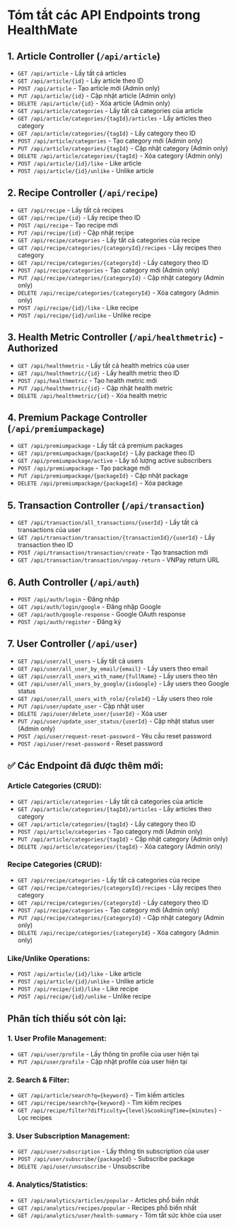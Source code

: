 # Tóm tắt các API Endpoints trong HealthMate

## 1. Article Controller (`/api/article`)
- `GET /api/article` - Lấy tất cả articles
- `GET /api/article/{id}` - Lấy article theo ID
- `POST /api/article` - Tạo article mới (Admin only)
- `PUT /api/article/{id}` - Cập nhật article (Admin only)
- `DELETE /api/article/{id}` - Xóa article (Admin only)
- `GET /api/article/categories` - Lấy tất cả categories của article
- `GET /api/article/categories/{tagId}/articles` - Lấy articles theo category
- `GET /api/article/categories/{tagId}` - Lấy category theo ID
- `POST /api/article/categories` - Tạo category mới (Admin only)
- `PUT /api/article/categories/{tagId}` - Cập nhật category (Admin only)
- `DELETE /api/article/categories/{tagId}` - Xóa category (Admin only)
- `POST /api/article/{id}/like` - Like article
- `POST /api/article/{id}/unlike` - Unlike article

## 2. Recipe Controller (`/api/recipe`)
- `GET /api/recipe` - Lấy tất cả recipes
- `GET /api/recipe/{id}` - Lấy recipe theo ID
- `POST /api/recipe` - Tạo recipe mới
- `PUT /api/recipe/{id}` - Cập nhật recipe
- `GET /api/recipe/categories` - Lấy tất cả categories của recipe
- `GET /api/recipe/categories/{categoryId}/recipes` - Lấy recipes theo category
- `GET /api/recipe/categories/{categoryId}` - Lấy category theo ID
- `POST /api/recipe/categories` - Tạo category mới (Admin only)
- `PUT /api/recipe/categories/{categoryId}` - Cập nhật category (Admin only)
- `DELETE /api/recipe/categories/{categoryId}` - Xóa category (Admin only)
- `POST /api/recipe/{id}/like` - Like recipe
- `POST /api/recipe/{id}/unlike` - Unlike recipe

## 3. Health Metric Controller (`/api/healthmetric`) - Authorized
- `GET /api/healthmetric` - Lấy tất cả health metrics của user
- `GET /api/healthmetric/{id}` - Lấy health metric theo ID
- `POST /api/healthmetric` - Tạo health metric mới
- `PUT /api/healthmetric/{id}` - Cập nhật health metric
- `DELETE /api/healthmetric/{id}` - Xóa health metric

## 4. Premium Package Controller (`/api/premiumpackage`)
- `GET /api/premiumpackage` - Lấy tất cả premium packages
- `GET /api/premiumpackage/{packageId}` - Lấy package theo ID
- `GET /api/premiumpackage/active` - Lấy số lượng active subscribers
- `POST /api/premiumpackage` - Tạo package mới
- `PUT /api/premiumpackage/{packageId}` - Cập nhật package
- `DELETE /api/premiumpackage/{packageId}` - Xóa package

## 5. Transaction Controller (`/api/transaction`)
- `GET /api/transaction/all_transactions/{userId}` - Lấy tất cả transactions của user
- `GET /api/transaction/transaction/{transactionId}/{userId}` - Lấy transaction theo ID
- `POST /api/transaction/transaction/create` - Tạo transaction mới
- `GET /api/transaction/transaction/vnpay-return` - VNPay return URL

## 6. Auth Controller (`/api/auth`)
- `POST /api/auth/login` - Đăng nhập
- `GET /api/auth/login/google` - Đăng nhập Google
- `GET /api/auth/google-response` - Google OAuth response
- `POST /api/auth/register` - Đăng ký

## 7. User Controller (`/api/user`)
- `GET /api/user/all_users` - Lấy tất cả users
- `GET /api/user/all_user_by_email/{email}` - Lấy users theo email
- `GET /api/user/all_users_with_name/{fullName}` - Lấy users theo tên
- `GET /api/user/all_users_by_google/{isGoogle}` - Lấy users theo Google status
- `GET /api/user/all_users_with_role/{roleId}` - Lấy users theo role
- `PUT /api/user/update_user` - Cập nhật user
- `DELETE /api/user/delete_user/{userId}` - Xóa user
- `PUT /api/user/update_user_status/{userId}` - Cập nhật status user (Admin only)
- `POST /api/user/request-reset-password` - Yêu cầu reset password
- `POST /api/user/reset-password` - Reset password

## ✅ Các Endpoint đã được thêm mới:

### Article Categories (CRUD):
- `GET /api/article/categories` - Lấy tất cả categories của article
- `GET /api/article/categories/{tagId}/articles` - Lấy articles theo category
- `GET /api/article/categories/{tagId}` - Lấy category theo ID
- `POST /api/article/categories` - Tạo category mới (Admin only)
- `PUT /api/article/categories/{tagId}` - Cập nhật category (Admin only)
- `DELETE /api/article/categories/{tagId}` - Xóa category (Admin only)

### Recipe Categories (CRUD):
- `GET /api/recipe/categories` - Lấy tất cả categories của recipe  
- `GET /api/recipe/categories/{categoryId}/recipes` - Lấy recipes theo category
- `GET /api/recipe/categories/{categoryId}` - Lấy category theo ID
- `POST /api/recipe/categories` - Tạo category mới (Admin only)
- `PUT /api/recipe/categories/{categoryId}` - Cập nhật category (Admin only)
- `DELETE /api/recipe/categories/{categoryId}` - Xóa category (Admin only)

### Like/Unlike Operations:
- `POST /api/article/{id}/like` - Like article
- `POST /api/article/{id}/unlike` - Unlike article
- `POST /api/recipe/{id}/like` - Like recipe
- `POST /api/recipe/{id}/unlike` - Unlike recipe

## Phân tích thiếu sót còn lại:

### 1. User Profile Management:
- `GET /api/user/profile` - Lấy thông tin profile của user hiện tại
- `PUT /api/user/profile` - Cập nhật profile của user hiện tại

### 2. Search & Filter:
- `GET /api/article/search?q={keyword}` - Tìm kiếm articles
- `GET /api/recipe/search?q={keyword}` - Tìm kiếm recipes
- `GET /api/recipe/filter?difficulty={level}&cookingTime={minutes}` - Lọc recipes

### 3. User Subscription Management:
- `GET /api/user/subscription` - Lấy thông tin subscription của user
- `POST /api/user/subscribe/{packageId}` - Subscribe package
- `DELETE /api/user/unsubscribe` - Unsubscribe

### 4. Analytics/Statistics:
- `GET /api/analytics/articles/popular` - Articles phổ biến nhất
- `GET /api/analytics/recipes/popular` - Recipes phổ biến nhất
- `GET /api/analytics/user/health-summary` - Tóm tắt sức khỏe của user 
